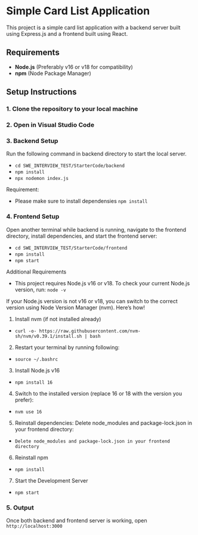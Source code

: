 # Simple Card List Application

This project is a simple card list application with a backend server built using Express.js and a frontend built using React. 

## Requirements
- **Node.js** (Preferably v16 or v18 for compatibility)
- **npm** (Node Package Manager)

## Setup Instructions

### 1. Clone the repository to your local machine

### 2. Open in Visual Studio Code

### 3. Backend Setup
Run the following command in backend directory to start the local server.
- ```cd SWE_INTERVIEW_TEST/StarterCode/backend ```
- ```npm install```
- ```npx nodemon index.js```

Requirement:
- Please make sure to install dependensies
```npm install```

### 4. Frontend Setup
Open another terminal while backend is running, navigate to the frontend directory, install dependencies, and start the frontend server:
- ```cd SWE_INTERVIEW_TEST/StarterCode/frontend ```
- ```npm install```
- ```npm start```

Additional Requirements
- This project requires Node.js v16 or v18. To check your current Node.js version, run: ```node -v```

If your Node.js version is not v16 or v18, you can switch to the correct version using Node Version Manager (nvm). Here’s how!
1. Install nvm (if not installed already)
- ```curl -o- https://raw.githubusercontent.com/nvm-sh/nvm/v0.39.1/install.sh | bash```
2. Restart your terminal by running following: 
- ```source ~/.bashrc```
3. Install Node.js v16
- ```npm install 16```
4. Switch to the installed version (replace 16 or 18 with the version you prefer):
- ```nvm use 16```
5. Reinstall dependencies:
Delete node_modules and package-lock.json in your frontend directory:
- ```Delete node_modules and package-lock.json in your frontend directory```
6. Reinstall npm
- ```npm install```
7. Start the Development Server
- ```npm start```

### 5. Output
Once both backend and frontend server is working, open ```http://localhost:3000```






